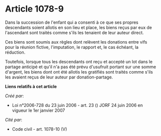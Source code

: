 # Article 1078-9

Dans la succession de l'enfant qui a consenti à ce que ses propres descendants soient allotis en son lieu et place, les biens
reçus par eux de l'ascendant sont traités comme s'ils les tenaient de leur auteur direct.

Ces biens sont soumis aux règles dont relèvent les donations entre vifs pour la réunion fictive, l'imputation, le rapport et,
le cas échéant, la réduction.

Toutefois, lorsque tous les descendants ont reçu et accepté un lot dans le partage anticipé et qu'il n'a pas été prévu
d'usufruit portant sur une somme d'argent, les biens dont ont été allotis les gratifiés sont traités comme s'ils les avaient
reçus de leur auteur par donation-partage.

**Liens relatifs à cet article**

_Créé par_:

  - Loi n°2006-728 du 23 juin 2006 - art. 23 () JORF 24 juin 2006 en vigueur le 1er janvier 2007

_Cité par_:

  - Code civil - art. 1078-10 (V)
